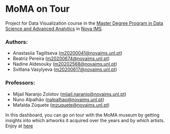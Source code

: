 # MoMA on Tour
Project for Data Visualization course in the [Master Degree Program in Data Science and Advanced Analytics](https://www.novaims.unl.pt/mdsaa) in [Nova IMS](https://www.novaims.unl.pt/default).

### Authors:
- Anastasiia Tagiltseva (m20200041@novaims.unl.pt)
- Beatriz Pereira (m20200674@novaims.unl.pt)
- Nadine Aldesouky (m20202568@novaims.unl.pt)
- Svitlana Vasylyeva (m20200617@novaims.unl.pt)

### Professors:
- Mijail Naranjo Zolotov (mijail.naranjo@novaims.unl.pt)
- Nuno Alpalhão (nalpalhao@novaims.unl.pt)
- Mafalda Zúquete (mzuquete@novaims.unl.pt)


In this dashboard, you can go on tour with the MoMA museum by getting insights into which artworks it acquired over the years and by which artists.
Enjoy at [here](https://moma-on-tour.herokuapp.com/)


